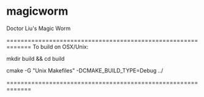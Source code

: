 magicworm
=========

Doctor Liu's Magic Worm

=============================================================
To build on OSX/Unix:

  mkdir build && cd build

  cmake -G "Unix Makefiles" -DCMAKE_BUILD_TYPE=Debug ../
  
=============================================================
